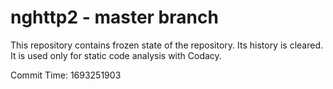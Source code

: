 # nghttp2 - master branch

This repository contains frozen state of the repository.
Its history is cleared. It is used only for static code
analysis with Codacy.

Commit Time: 1693251903